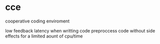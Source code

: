 # cce
cooperative coding enviroment

low feedback latency when writting code
preproccess code without side effects for a limited aount of cpu/time
